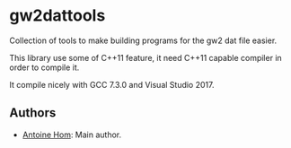 gw2dattools
===========

Collection of tools to make building programs for the gw2 dat file easier.

This library use some of C++11 feature, it need C++11 capable compiler in order to compile it.

It compile nicely with GCC 7.3.0 and Visual Studio 2017.

Authors
-------

* [Antoine Hom](https://github.com/ahom): Main author.
